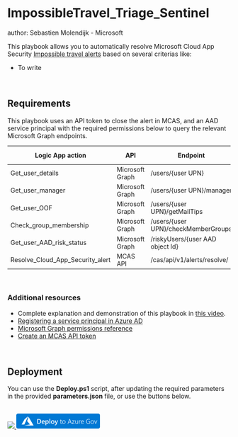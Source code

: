 # ImpossibleTravel_Triage_Sentinel

author: Sebastien Molendijk - Microsoft

This playbook allows you to automatically resolve Microsoft Cloud App Security [Impossible travel alerts](http://aka.ms/mcasinvestigationguide#activity-from-infrequent-country) based on several criterias like:

- To write

<br>

## Requirements

This playbook uses an API token to close the alert in MCAS, and an AAD service principal with the required permissions below to query the relevant Microsoft Graph endpoints.

| Logic App action                 | API             | Endpoint                            | AAD Required Permission    |
| -------------------------------- | --------------- | ----------------------------------- | -------------------------- |
| Get_user_details                 | Microsoft Graph | /users/{user UPN}                   | User.Read.All              |
| Get_user_manager                 | Microsoft Graph | /users/{user UPN}/manager           | User.Read.All              |
| Get_user_OOF                     | Microsoft Graph | /users/{user UPN}/getMailTips       | Mail.Read                  |
| Check_group_membership           | Microsoft Graph | /users/{user UPN}/checkMemberGroups | Directory.Read.All         |
| Get_user_AAD_risk_status         | Microsoft Graph | /riskyUsers/{user AAD object Id}    | IdentityRiskyUser.Read.All |
| Resolve_Cloud_App_Security_alert | MCAS API        | /cas/api/v1/alerts/resolve/         |                            |

<br>

### Additional resources

- Complete explanation and demonstration of this playbook in [this video](https://youtu.be/ql8x4rC6m9A).
- [Registering a service principal in Azure AD](https://docs.microsoft.com/azure/active-directory/develop/howto-create-service-principal-portal#register-an-application-with-azure-ad-and-create-a-service-principal)
- [Microsoft Graph permissions reference](https://docs.microsoft.com/graph/permissions-reference)
- [Create an MCAS API token](https://docs.microsoft.com/cloud-app-security/api-tokens)

<br>

## Deployment

You can use the **Deploy.ps1** script, after updating the required parameters in the provided **parameters.json** file, or use the buttons below.

<br>

<a href="https://portal.azure.com/#create/Microsoft.Template/uri/https%3A%2F%2Fraw.githubusercontent.com%Sebmolendijk%2FARMLogicApps%2Fmaster%2FMcasAlertsInvestigations%2FImpossibleTravel%2Fazuredeploy.json" target="_blank">
    <img src="https://aka.ms/deploytoazurebutton"/>
</a>
<a href="https://portal.azure.us/#create/Microsoft.Template/uri/https%3A%2F%2Fraw.githubusercontent.com%Sebmolendijk%2FARMLogicApps%2Fmaster%2FMcasAlertsInvestigations%2FImpossibleTravel%2Fazuredeploy.json" target="_blank">
<img src="https://raw.githubusercontent.com/Azure/azure-quickstart-templates/master/1-CONTRIBUTION-GUIDE/images/deploytoazuregov.png"/>
</a>
